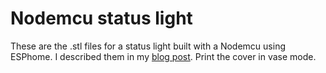 # Nodemcu status light

These are the .stl files for a status light built with a Nodemcu using ESPhome. I described them in my [blog post](https://boldt.blog/status-light-to-notify-about-high-co2-concentration). Print the cover in vase mode.
